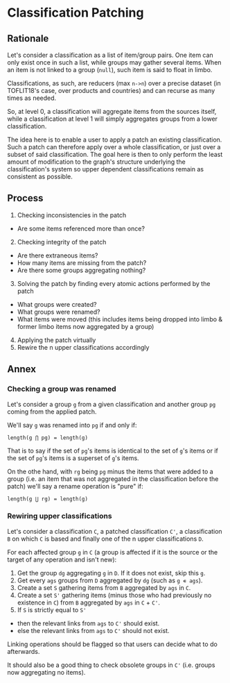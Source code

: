 # Classification Patching

## Rationale

Let's consider a classification as a list of item/group pairs. One item can only exist once in such a list, while groups may gather several items. When an item is not linked to a group (`null`), such item is said to float in limbo.

Classifications, as such, are reducers (max `n->n`) over a precise dataset (in TOFLIT18's case, over products and countries) and can recurse as many times as needed.

So, at level 0, a classification will aggregate items from the sources itself, while a classification at level 1 will simply aggregates groups from a lower classification.

The idea here is to enable a user to apply a patch an existing classification. Such a patch can therefore apply over a whole classification, or just over a subset of said classification. The goal here is then to only perform the least amount of modification to the graph's structure underlying the classification's system so upper dependent classifications remain as consistent as possible.

## Process

1. Checking inconsistencies in the patch
  * Are some items referenced more than once?
2. Checking integrity of the patch
  * Are there extraneous items?
  * How many items are missing from the patch?
  * Are there some groups aggregating nothing?
3. Solving the patch by finding every atomic actions performed by the patch
  * What groups were created?
  * What groups were renamed?
  * What items were moved (this includes items being dropped into limbo & former limbo items now aggregated by a group)
4. Applying the patch virtually
5. Rewire the n upper classifications accordingly

## Annex

### Checking a group was renamed

Let's consider a group `g` from a given classification and another group `pg` coming from the applied patch.

We'll say `g` was renamed into `pg` if and only if:

```
length(g ⋂ pg) = length(g)
```

That is to say if the set of `pg`'s items is identical to the set of `g`'s items or if the set of `pg`'s items is a superset of `g`'s items.

On the othe hand, with `rg` being `pg` minus the items that were added to a group (i.e. an item that was not aggregated in the classification before the patch)  we'll say a rename operation is "pure" if:

```
length(g ⋃ rg) = length(g)
```

### Rewiring upper classifications

Let's consider a classification `C`, a patched classification `C'`, a classification `B` on which `C` is based and finally one of the n upper classifications `D`.

For each affected group `g` in `C` (a group is affected if it is the source or the target of any operation and isn't new):

1. Get the group `dg` aggregating `g` in `D`. If it does not exist, skip this `g`.
2. Get every `ags` groups from `D` aggregated by `dg` (such as `g ∊ ags`).
3. Create a set `S` gathering items from `B` aggregated by `ags` in `C`.
4. Create a set `S'` gathering items (minus those who had previously no existence in `C`) from `B` aggregated by `ags` in `C` + `C'`.
5. If `S` is strictly equal to `S'`
  * then the relevant links from `ags` to `C'` should exist.
  * else the relevant links from `ags` to `C'` should not exist.

Linking operations should be flagged so that users can decide what to do afterwards.

It should also be a good thing to check obsolete groups in `C'` (i.e. groups now aggregating no items).
